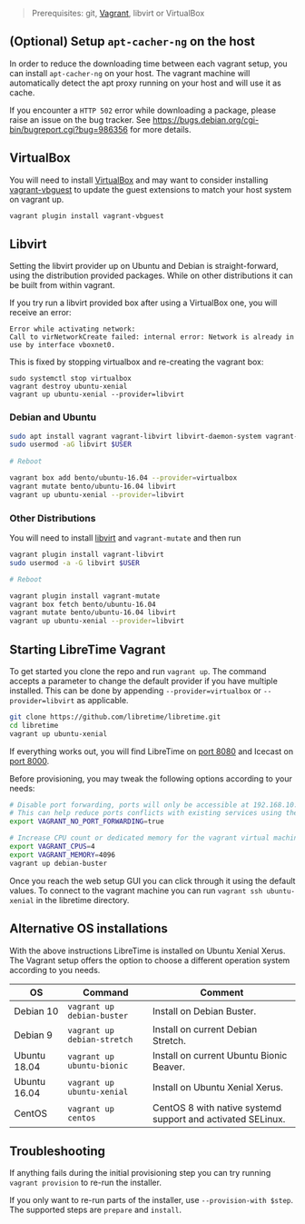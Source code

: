 > Prerequisites: git, [Vagrant](https://vagrantup.com), libvirt or VirtualBox

## (Optional) Setup `apt-cacher-ng` on the host

In order to reduce the downloading time between each vagrant setup, you can install `apt-cacher-ng` on your host. The vagrant machine will automatically detect the apt proxy running on your host and will use it as cache.

If you encounter a `HTTP 502` error while downloading a package, please raise an issue on the bug tracker. See https://bugs.debian.org/cgi-bin/bugreport.cgi?bug=986356 for more details.

## VirtualBox

You will need to install [VirtualBox](https://www.virtualbox.org) and may want to consider
installing [vagrant-vbguest](https://github.com/dotless-de/vagrant-vbguest) to update the
guest extensions to match your host system on vagrant up.
                                                    
```bash
vagrant plugin install vagrant-vbguest
```                          

## Libvirt                                                                                               
                                                                                                         
Setting the libvirt provider up on Ubuntu and Debian is straight-forward,
using the distribution provided packages. While on
other distributions it can be built from within vagrant.
                                                                                                         
If you try run a libvirt provided box after using a VirtualBox one, you will receive an
error:                  
                                                    
```
Error while activating network:                                                                          
Call to virNetworkCreate failed: internal error: Network is already in use by interface vboxnet0.
```
                                                                                                         
This is fixed by stopping virtualbox and re-creating the vagrant box:                  
                                                    
```
sudo systemctl stop virtualbox 
vagrant destroy ubuntu-xenial
vagrant up ubuntu-xenial --provider=libvirt                                                              
```                                                                                                      

### Debian and Ubuntu                                                                                                                                                                                             
                                                                                                                                                                                                                  
```bash                                                                                                                                                                                                           
sudo apt install vagrant vagrant-libvirt libvirt-daemon-system vagrant-mutate libvirt-dev                                                                                                                         
sudo usermod -aG libvirt $USER                                                                                                                                                                                    
                                                                                                                                                                                                                  
# Reboot                                                                                                                                                                                                          

vagrant box add bento/ubuntu-16.04 --provider=virtualbox
vagrant mutate bento/ubuntu-16.04 libvirt
vagrant up ubuntu-xenial --provider=libvirt                                                              
```                     

### Other Distributions
                                                    
You will need to install [libvirt](https://libvirt.org/) and `vagrant-mutate` and then run                                                                                                                        

```bash
vagrant plugin install vagrant-libvirt
sudo usermod -a -G libvirt $USER

# Reboot

vagrant plugin install vagrant-mutate
vagrant box fetch bento/ubuntu-16.04
vagrant mutate bento/ubuntu-16.04 libvirt
vagrant up ubuntu-xenial --provider=libvirt
```

## Starting LibreTime Vagrant

To get started you clone the repo and run `vagrant up`. The command accepts a parameter to
change the default provider if you have multiple installed. This can be done by appending
`--provider=virtualbox` or `--provider=libvirt` as applicable.

```bash
git clone https://github.com/libretime/libretime.git 
cd libretime
vagrant up ubuntu-xenial
```

If everything works out, you will find LibreTime on [port 8080](http://localhost:8080)
and Icecast on [port 8000](http://localhost:8000).

Before provisioning, you may tweak the following options according to your needs:

```sh
# Disable port forwarding, ports will only be accessible at 192.168.10.100:* and not on localhost:*.
# This can help reduce ports conflicts with existing services using these ports.
export VAGRANT_NO_PORT_FORWARDING=true

# Increase CPU count or dedicated memory for the vagrant virtual machine. 
export VAGRANT_CPUS=4
export VAGRANT_MEMORY=4096
vagrant up debian-buster
```

Once you reach the web setup GUI you can click through it using the default values. To
connect to the vagrant machine you can run `vagrant ssh ubuntu-xenial` in the libretime
directory.

## Alternative OS installations

With the above instructions LibreTime is installed on Ubuntu Xenial Xerus. The Vagrant setup
offers the option to choose a different operation system according to you needs.

| OS           | Command                     | Comment                                                     |
| ------------ | --------------------------- | ----------------------------------------------------------- |
| Debian 10    | `vagrant up debian-buster`  | Install on Debian Buster.                                   |
| Debian 9     | `vagrant up debian-stretch` | Install on current Debian Stretch.                          |
| Ubuntu 18.04 | `vagrant up ubuntu-bionic`  | Install on current Ubuntu Bionic Beaver.                    |
| Ubuntu 16.04 | `vagrant up ubuntu-xenial`  | Install on Ubuntu Xenial Xerus.                             |
| CentOS       | `vagrant up centos`         | CentOS 8 with native systemd support and activated SELinux. |

## Troubleshooting

If anything fails during the initial provisioning step you can try running `vagrant provision`
to re-run the installer.

If you only want to re-run parts of the installer, use `--provision-with $step`. The
supported steps are `prepare` and `install`.